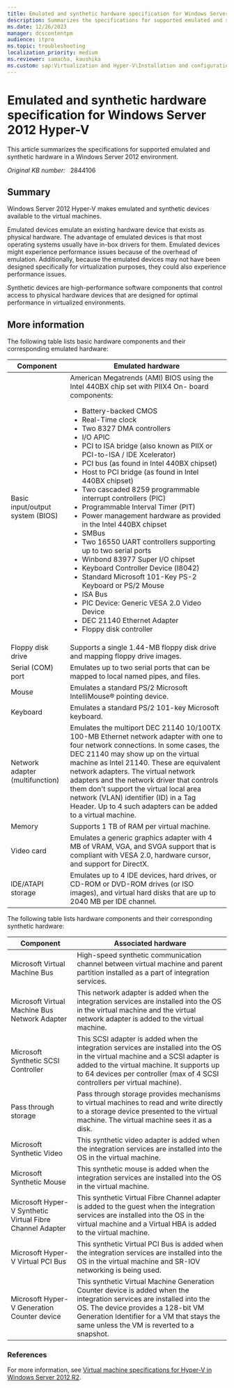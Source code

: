 ```yaml
---
title: Emulated and synthetic hardware specification for Windows Server 2012 Hyper-V
description: Summarizes the specifications for supported emulated and synthetic hardware in a Windows Server 2012 environment.
ms.date: 12/26/2023
manager: dcscontentpm
audience: itpro
ms.topic: troubleshooting
localization_priority: medium
ms.reviewer: samacha, kaushika
ms.custom: sap:Virtualization and Hyper-V\Installation and configuration of Hyper-V, csstroubleshoot
---
```

# Emulated and synthetic hardware specification for Windows Server 2012 Hyper-V

This article summarizes the specifications for supported emulated and synthetic hardware in a Windows Server 2012 environment.

_Original KB number:_ &nbsp; 2844106

## Summary

Windows Server 2012 Hyper-V makes emulated and synthetic devices available to the virtual machines.

Emulated devices emulate an existing hardware device that exists as physical hardware. The advantage of emulated devices is that most operating systems usually have in-box drivers for them. Emulated devices might experience performance issues because of the overhead of emulation. Additionally, because the emulated devices may not have been designed specifically for virtualization purposes, they could also experience performance issues.

Synthetic devices are high-performance software components that control access to physical hardware devices that are designed for optimal performance in virtualized environments.

## More information

The following table lists basic hardware components and their corresponding emulated hardware:

|Component|Emulated hardware|
|---|---|
|Basic input/output system (BIOS)|American Megatrends (AMI) BIOS using the Intel 440BX chip set with PIIX4 On- board components:<ul><li> Battery-backed CMOS</li> <li> Real-Time clock</li> <li>Two 8327 DMA controllers</li> <li> I/O APIC</li> <li>PCI to ISA bridge (also known as PIIX or PCI-to-ISA / IDE Xcelerator)</li> <li>PCI bus (as found in Intel 440BX chipset)</li> <li>Host to PCI bridge (as found in Intel 440BX chipset)</li> <li>Two cascaded 8259 programmable interrupt controllers (PIC)</li> <li>Programmable Interval Timer (PIT)</li> <li> Power management hardware as provided in the Intel 440BX chipset</li> <li>SMBus</li> <li>Two 16550 UART controllers supporting up to two serial ports</li> <li>Winbond 83977 Super I/O chipset</li> <li> Keyboard Controller Device (I8042)</li> <li>Standard Microsoft 101-Key PS-2 Keyboard or PS/2 Mouse</li> <li>ISA Bus</li> <li>PIC Device: Generic VESA 2.0 Video Device</li> <li>DEC 21140 Ethernet Adapter</li> <li> Floppy disk controller</li> </ul>|
|Floppy disk drive|Supports a single 1.44-MB floppy disk drive and mapping floppy drive images.|
|Serial (COM) port|Emulates up to two serial ports that can be mapped to local named pipes, and files.|
|Mouse|Emulates a standard PS/2 Microsoft IntelliMouse&reg; pointing device.|
|Keyboard|Emulates a standard PS/2 101-key Microsoft keyboard.|
|Network adapter (multifunction)|Emulates the multiport DEC 21140 10/100TX 100-MB Ethernet network adapter with one to four network connections. In some cases, the DEC 21140 may show up on the virtual machine as Intel 21140. These are equivalent network adapters. The virtual network adapters and the network driver that controls them don't support the virtual local area network (VLAN) identifier (ID) in a Tag Header. Up to 4 such adapters can be added to a virtual machine.|
|Memory|Supports 1 TB of RAM per virtual machine.|
|Video card|Emulates a generic graphics adapter with 4 MB of VRAM, VGA, and SVGA support that is compliant with VESA 2.0, hardware cursor, and support for DirectX.|
|IDE/ATAPI storage|Emulates up to 4 IDE devices, hard drives, or CD-ROM or DVD-ROM drives (or ISO images), and virtual hard disks that are up to 2040 MB per IDE channel.|
  
The following table lists hardware components and their corresponding synthetic hardware:

|Component|Associated hardware|
|---|---|
|Microsoft Virtual Machine Bus|High-speed synthetic communication channel between virtual machine and parent partition installed as a part of integration services.|
|Microsoft Virtual Machine Bus Network Adapter|This network adapter is added when the integration services are installed into the OS in the virtual machine and the virtual network adapter is added to the virtual machine.|
|Microsoft Synthetic SCSI Controller|This SCSI adapter is added when the integration services are installed into the OS in the virtual machine and a SCSI adapter is added to the virtual machine. It supports up to 64 devices per controller (max of 4 SCSI controllers per virtual machine).|
|Pass through storage|Pass through storage provides mechanisms to virtual machines to read and write directly to a storage device presented to the virtual machine. The virtual machine sees it as a disk.|
|Microsoft Synthetic Video|This synthetic video adapter is added when the integration services are installed into the OS in the virtual machine.|
|Microsoft Synthetic Mouse|This synthetic mouse is added when the integration services are installed into the OS in the virtual machine.|
|Microsoft Hyper-V Synthetic Virtual Fibre Channel Adapter|This synthetic Virtual Fibre Channel adapter is added to the guest when the integration services are installed into the OS in the virtual machine and a Virtual HBA is added to the virtual machine.|
|Microsoft Hyper-V Virtual PCI Bus|This synthetic Virtual PCI Bus is added when the integration services are installed into the OS in the virtual machine and SR-IOV networking is being used.|
|Microsoft Hyper-V Generation Counter device|This synthetic Virtual Machine Generation Counter device is added when the integration services are installed into the OS. The device provides a 128-bit VM Generation Identifier for a VM that stays the same unless the VM is reverted to a snapshot.|
  
### References

For more information, see [Virtual machine specifications for Hyper-V in Windows Server 2012 R2](/previous-versions/windows/it-pro/windows-server-2012-R2-and-2012/dn592184(v=ws.11)).
